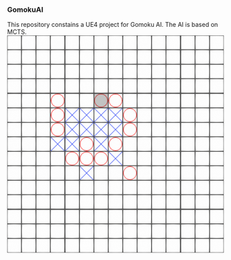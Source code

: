 ### GomokuAI 

This repository constains a UE4 project for Gomoku AI. The AI is based on MCTS. 
![alt text](Content/ScreenShot.png)
